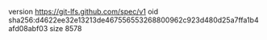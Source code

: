 version https://git-lfs.github.com/spec/v1
oid sha256:d4622ee32e13213de467556553268800962c923d480d25a7ffa1b4afd08abf03
size 8578
